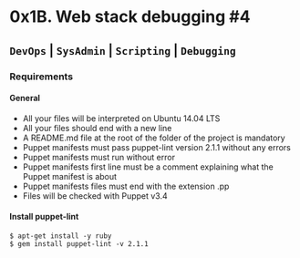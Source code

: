 # 0x1B. Web stack debugging #4
```DevOps``` | ```SysAdmin``` | ```Scripting``` | ```Debugging```
---
### Requirements
#### General
* All your files will be interpreted on Ubuntu 14.04 LTS
* All your files should end with a new line
* A README.md file at the root of the folder of the project is mandatory
* Puppet manifests must pass puppet-lint version 2.1.1 without any errors
* Puppet manifests must run without error
* Puppet manifests first line must be a comment explaining what the Puppet manifest is about
* Puppet manifests files must end with the extension .pp
* Files will be checked with Puppet v3.4
#### Install puppet-lint
```
$ apt-get install -y ruby
$ gem install puppet-lint -v 2.1.1
```

